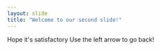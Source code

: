 ```yaml
---
layout: slide
title: "Welcome to our second slide!"
---
```

Hope it's satisfactory
Use the left arrow to go back!
